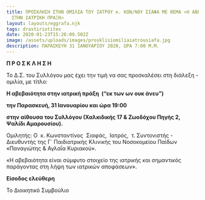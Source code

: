 ```yaml
---
title: ΠΡΟΣΚΛΗΣΗ ΣΤΗΝ ΟΜΙΛΙΑ ΤΟΥ ΙΑΤΡΟΥ κ. ΚΩΝ/ΝΟΥ ΣΙΑΦΑ ΜΕ ΘΕΜΑ «Η ΑΒΕΒΑΙΟΤΗΤΑ
  ΣΤΗΝ ΙΑΤΡΙΚΗ ΠΡΑΞΗ»
layout: layouts/eggrafa.njk
tags: drastiriotites
date: 2020-01-23T15:26:09.502Z
image: /assets/uploads/images/prosklisiomiliaiatrousiafa.jpg
description: ΠΑΡΑΣΚΕΥΗ 31 ΙΑΝΟΥΑΡΙΟΥ 2020, ΩΡΑ 7:00 Μ.Μ.
---
```

**Π Ρ Ο Σ Κ Λ Η Σ Η**

Το Δ.Σ. του Συλλόγου μας έχει την τιμή να σας προσκαλέσει στη διάλεξη - ομιλία, με τίτλο:

**Η αβεβαιότητα στην ιατρική πράξη  (“εκ των ων ουκ άνευ”)**

**την Παρασκευή, 31 Ιανουαρίου και ώρα 19:00**

**στην αίθουσα του Συλλόγου (Χαλκιδικής 17 & Ζωοδόχου Πηγής 2, Ψαλίδι Αμαρουσίου).**

Ομιλητής: Ο  κ. Κωνσταντίνος  Σιαφάς,  Ιατρός,  τ. Συντονιστής - Διευθυντής της Γ΄ Παιδιατρικής Κλινικής του Νοσοκομείου Παίδων «Παναγιώτης & Αγλαΐα Κυριακού».

«Η αβεβαιότητα είναι σύμφυτο στοιχείο της ιατρικής και σημαντικός παράγοντας στη λήψη των ιατρικών αποφάσεων».

**Είσοδος ελεύθερη**

Το Διοικητικό Συμβούλιο

